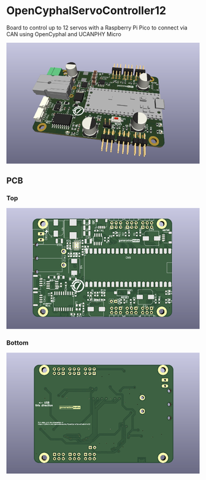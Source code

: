 # OpenCyphalServoController12
Board to control up to 12 servos with a Raspberry Pi Pico to connect via CAN using OpenCyphal and UCANPHY Micro

![OpenCyphalServoController12 rendering](docs/images/OpenCyphalServoController12_rendering.png)

## PCB

### Top

![OpenCyphalServoController12 PCB top](docs/images/OpenCyphalServoController12_top.png)

### Bottom

![OpenCyphalServoController12 PCB bot](docs/images/OpenCyphalServoController12_bot.png)
